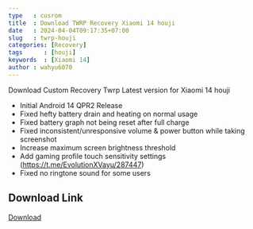 ```yaml
---
type   : cusrom
title  : Download TWRP Recovery Xiaomi 14 houji
date   : 2024-04-04T09:17:35+07:00
slug   : twrp-houji
categories: [Recovery]
tags      : [houji]
keywords  : [Xiaomi 14]
author : wahyu6070
---
```


Download Custom Recovery Twrp Latest version for Xiaomi 14 houji

- Initial Android 14 QPR2 Release
- Fixed hefty battery drain and heating on normal usage
- Fixed battery graph not being reset after full charge
- Fixed inconsistent/unresponsive volume & power button while taking screenshot
- Increase maximum screen brightness threshold
- Add gaming profile touch sensitivity settings (https://t.me/EvolutionXVayu/287447)
- Fixed no ringtone sound for some users

## Download Link
[Download](/)
